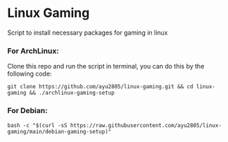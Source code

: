 # Linux Gaming 

Script to install necessary packages for gaming in linux

### For ArchLinux:
Clone this repo and run the script in terminal, you can do this by the following code:
```
git clone https://github.com/ayu2805/linux-gaming.git && cd linux-gaming && ./archlinux-gaming-setup
```
### For Debian:
```
bash -c "$(curl -sS https://raw.githubusercontent.com/ayu2805/linux-gaming/main/debian-gaming-setup)"
```
